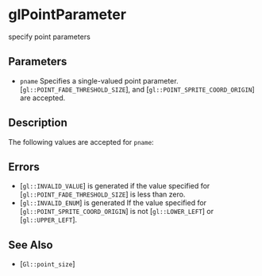 # glPointParameter
specify point parameters

## Parameters
- `pname`
  Specifies a single-valued point parameter.
  [`gl::POINT_FADE_THRESHOLD_SIZE`], and
  [`gl::POINT_SPRITE_COORD_ORIGIN`] are accepted.

## Description
The following values are accepted for `pname`:

## Errors
- [`gl::INVALID_VALUE`] is generated if the value specified for
  [`gl::POINT_FADE_THRESHOLD_SIZE`] is less than zero.
- [`gl::INVALID_ENUM`] is generated If the value specified for
  [`gl::POINT_SPRITE_COORD_ORIGIN`] is not [`gl::LOWER_LEFT`] or
  [`gl::UPPER_LEFT`].

## See Also
- [`Gl::point_size`]
